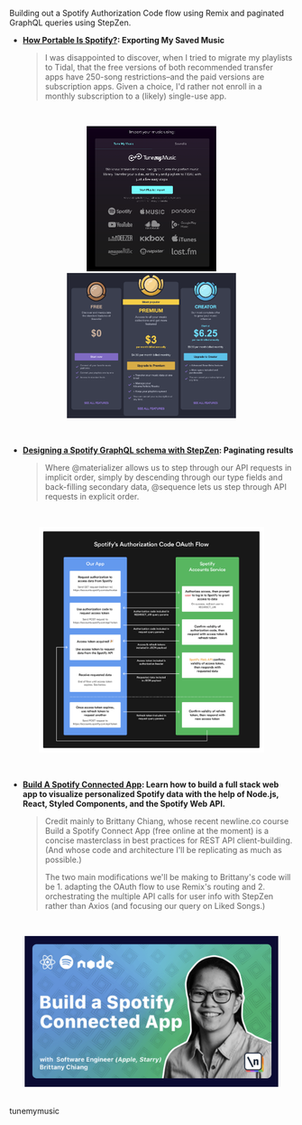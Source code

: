Building out a Spotify Authorization Code flow using Remix and paginated GraphQL queries using StepZen.
<br/>

- **[How Portable Is Spotify?](overview.md): Exporting My Saved Music**


  > I was disappointed to discover, when I tried to migrate my playlists to Tidal, that the free versions of both recommended transfer apps have 250-song restrictions–and the paid versions are subscription apps. Given a choice, I'd rather not enroll in a monthly subscription to a (likely) single-use app.

<br/>

<p align="center">
  <img width="230" src="././images/tunemymusic.png"/>
  <img width="300" src="././images/subscription.png"/>
  
</p>

<br/>

- **[Designing a Spotify GraphQL schema with StepZen](stepzen.md): Paginating results**


  > Where @materializer allows us to step through our API requests in implicit order, simply by descending through our type fields and back-filling secondary data, @sequence lets us step through API requests in explicit order. 


<br/>

<p align="center">
  <img width="400" src="././images/oauthflow.png"/>
</p>

<br/>


- **[Build A Spotify Connected App](https://www.newline.co/courses/build-a-spotify-connected-app): Learn how to build a full stack web app to visualize personalized Spotify data with the help of Node.js, React, Styled Components, and the Spotify Web API.**


  > Credit mainly to Brittany Chiang, whose recent newline.co course Build a Spotify Connect App (free online at the moment) is a concise masterclass in best practices for REST API client-building. (And whose code and architecture I'll be replicating as much as possible.)
  >
  > The two main modifications we'll be making to Brittany's code will be 1. adapting the OAuth flow to use Remix's routing and 2. orchestrating the multiple API calls for user info with StepZen rather than Axios (and focusing our query on Liked Songs.)

<br/>

<p align="center">
  <img width="450" src="././images/newline.png"/>
</p>

<br/>tunemymusic